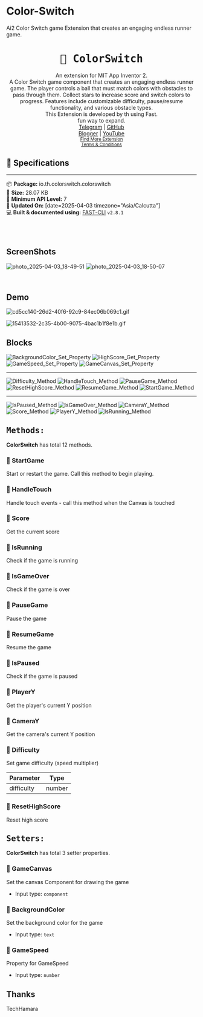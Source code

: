 # Color-Switch
Ai2 Color Switch game Extension that creates an engaging endless runner game.

<div align="center">
<h1><kbd>🧩 ColorSwitch</kbd></h1>
An extension for MIT App Inventor 2.<br>
A Color Switch game component that creates an engaging endless runner game. The player controls a ball that must match colors with obstacles to pass through them. Collect stars to increase score and switch colors to progress. Features include customizable difficulty, pause/resume functionality, and various obstacle types.<br> This Extension is developed by th using Fast.<br>fun way to expand.<br><a href='https://t.me/techhamara91/' target='_blank'>Telegram</a> | <a href='https://github.com/TechHamara/' target='_blank'>GitHub</a><br><a href='https://techhamara.blogspot.com/' target='_blank'>Blogger</a> | <a href='https://m.youtube.com/c/TECHHAMARA?sub_confirmation=1' target='_blank'>YouTube</a><br><a href='https://github.com/TechHamara/Th_Free_Extensions' target='_blank'><small><u>Find More Extension</u></small></a><br><a href='https://github.com/TechHamara/Th_Extensions_List/blob/main/LICENSE.md#terms-and-conditions-for-the-extension' target='_blank'><small><u>Terms & Conditions</u></small></a>
</div>

## 📝 Specifications
* **
📦 **Package:** io.th.colorswitch.colorswitch<br>
💾 **Size:** 28.07 KB<br>
📱 **Minimum API Level:** 7<br>
📅 **Updated On:** [date=2025-04-03 timezone="Asia/Calcutta"]<br>
💻 **Built & documented using:** [FAST-CLI](https://community.appinventor.mit.edu/t/fast-an-efficient-way-to-build-extensions/129103?u=jewel) `v2.8.1`

<br>
<br>

## ScreenShots

![photo_2025-04-03_18-49-51](https://github.com/user-attachments/assets/2fcd68df-c929-4427-bd16-c85daa41f09f)
![photo_2025-04-03_18-50-07](https://github.com/user-attachments/assets/1e3e0d73-46ce-4aac-9335-fc39c850b65c)

<br>

## Demo

![cd5cc140-26d2-40f6-92c9-84ec06b069c1.gif](https://github.com/user-attachments/assets/fe262819-7811-4f55-b7aa-6d5909568f86)

![15413532-2c35-4b00-9075-4bac1b1f8e1b.gif](https://github.com/user-attachments/assets/56219680-13ee-48a5-96b7-07910e6d0517)


## Blocks 

![BackgroundColor_Set_Property](https://github.com/user-attachments/assets/9e1e6664-25a8-4bca-bd1d-4c247f396b12)
![HighScore_Get_Property](https://github.com/user-attachments/assets/2164523a-62cd-4e0f-9b6e-8dc6f81d385e)
![GameSpeed_Set_Property](https://github.com/user-attachments/assets/bb2d1b1c-9296-447f-ae0d-cffb301878d2)
![GameCanvas_Set_Property](https://github.com/user-attachments/assets/78544587-d9f5-472b-9520-689f415ae6cd)

   -----
   
![Difficulty_Method](https://github.com/user-attachments/assets/25e5da44-395c-4bd2-8ede-9176ebfc0785)
![HandleTouch_Method](https://github.com/user-attachments/assets/3f89e841-f225-4ac2-b486-7e0358a395e0)
![PauseGame_Method](https://github.com/user-attachments/assets/cb08ad30-42b1-448a-b4e2-33dd764f4c5c)
![ResetHighScore_Method](https://github.com/user-attachments/assets/01306e05-0dda-4963-9603-f8512e103f83)
![ResumeGame_Method](https://github.com/user-attachments/assets/cc310bfc-1111-4f55-bf2a-b884248fd7b1)
![StartGame_Method](https://github.com/user-attachments/assets/06ed68a3-342b-40f4-90d7-e9358ec52a3f)

-----

![IsPaused_Method](https://github.com/user-attachments/assets/1830daff-3b9e-4c8f-93a5-15e28a53ed92)
![IsGameOver_Method](https://github.com/user-attachments/assets/b3f308cd-e6e7-4fa6-af7d-eb9dc382491b)
![CameraY_Method](https://github.com/user-attachments/assets/00f2a956-e768-463b-af6d-4a11fb00e090)
![Score_Method](https://github.com/user-attachments/assets/da853a0c-c8ca-46f0-98a0-567b8643635a)
![PlayerY_Method](https://github.com/user-attachments/assets/6c3a57d6-86b9-4834-b5d4-5f594732898b)
![IsRunning_Method](https://github.com/user-attachments/assets/9ba2ce23-e084-448c-92e9-c29745964a97)




## <kbd>Methods:</kbd>
**ColorSwitch** has total 12 methods.

### 💜 StartGame
Start or restart the game. Call this method to begin playing.

### 💜 HandleTouch
Handle touch events - call this method when the Canvas is touched

### 💜 Score
Get the current score

### 💜 IsRunning
Check if the game is running

### 💜 IsGameOver
Check if the game is over

### 💜 PauseGame
Pause the game

### 💜 ResumeGame
Resume the game

### 💜 IsPaused
Check if the game is paused

### 💜 PlayerY
Get the player's current Y position

### 💜 CameraY
Get the camera's current Y position

### 💜 Difficulty
Set game difficulty (speed multiplier)

| Parameter | Type
| - | - |
| difficulty | number

### 💜 ResetHighScore
Reset high score

## <kbd>Setters:</kbd>
**ColorSwitch** has total 3 setter properties.

### 💚 GameCanvas
Set the canvas Component for drawing the game

* Input type: `component`

### 💚 BackgroundColor
Set the background color for the game

* Input type: `text`

### 💚 GameSpeed
Property for GameSpeed

* Input type: `number`

## Thanks 
   TechHamara

